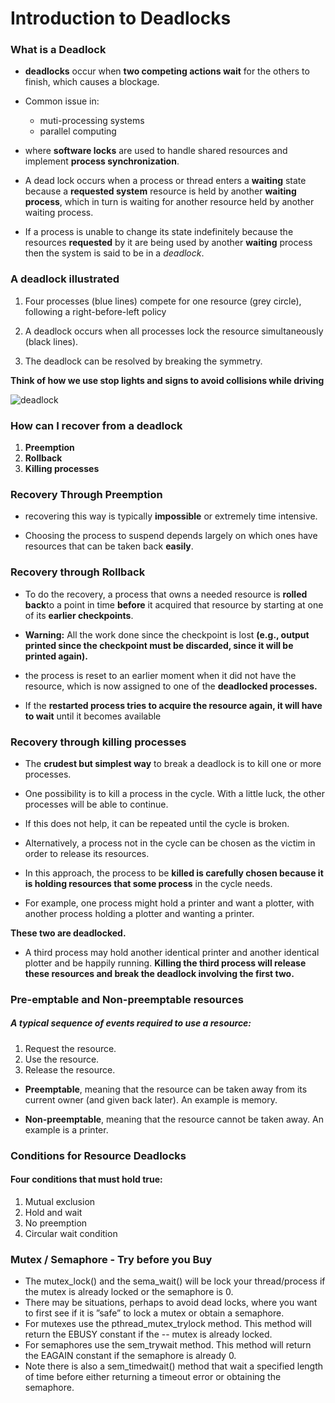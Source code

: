 # Introduction to Deadlocks

### What is a Deadlock

- **deadlocks** occur when **two competing actions wait** for the others to finish, which causes a blockage.

- Common issue in:
    - muti-processing systems
    - parallel computing


-  where **software locks** are used to handle shared resources and implement **process synchronization**.

- A dead lock occurs when a process or thread enters a **waiting** state because a **requested system** resource is held by another **waiting process**, which in turn is waiting for another resource held by another waiting process.

- If a process is unable to change its state indefinitely because the resources **requested** by it are being used by another **waiting** process then the system is said to be in a _deadlock_.

### A deadlock illustrated

1.  Four processes (blue lines) compete for one resource (grey circle), following a right-before-left policy

2. A deadlock occurs when all processes lock the resource simultaneously (black lines).

3. The deadlock can be resolved by breaking the symmetry. 

**Think of how we use stop lights and signs to avoid collisions while driving**

![deadlock](/home/owen/CST-321/Notes/Topic3/screenshots/deadlock.gif)

### How can I recover from a deadlock

1. **Preemption**
2. **Rollback**
3. **Killing processes**


###  Recovery Through Preemption
- recovering this way is typically **impossible** or extremely time intensive.

- Choosing the process to suspend depends largely on which ones have resources that can be taken back **easily**.

### Recovery through Rollback
 - To do the recovery, a process that owns a needed resource is **rolled back**to a point in time **before** it acquired that resource by starting at one of its **earlier checkpoints**.

 - **Warning:** All the work done since the checkpoint is lost **(e.g., output printed since the checkpoint must be discarded, since it will be printed again).**

- the process is reset to an earlier moment when it did not have the resource, which is now assigned to one of the **deadlocked processes.**

- If the **restarted process tries to acquire the resource again, it will have to wait** until it becomes available  

### Recovery through killing processes

- The **crudest but simplest way** to break a deadlock is to kill one or more processes.

- One possibility is to kill a process in the cycle. With a little luck, the other processes will be able to continue.

- If this does not help, it can be repeated until the cycle is broken.

- Alternatively, a process not in the cycle can be chosen as the victim in order to release its resources.

- In this approach, the process to be **killed is carefully chosen because it is holding resources that some process** in the cycle needs.

- For example, one process might hold a printer and want a plotter, with another process holding a plotter and wanting a printer.

**These two are deadlocked.**

- A third process may hold another identical printer and another identical plotter and be happily running. **Killing the third process will release these resources and break the deadlock involving the first two.**


### Pre-emptable and Non-preemptable resources

##### A typical sequence of events required to use a resource:

1. Request the resource.
2. Use the resource.
3. Release the resource.

- **Preemptable**, meaning that the resource can be taken away from its current owner (and given back later). An example is memory.

- **Non-preemptable**, meaning that the resource cannot be taken away. An example is a printer.

### Conditions for Resource Deadlocks

#### Four conditions that must hold true:
1. Mutual exclusion
2. Hold and wait
3. No preemption
4. Circular wait condition


### Mutex / Semaphore - Try before you Buy

- The mutex_lock() and the sema_wait() will be lock your thread/process if the mutex is already locked or the semaphore is 0.
- There may be situations, perhaps to avoid dead locks, where you want to first see if it is ”safe” to lock a mutex or obtain a semaphore.
- For mutexes use the pthread_mutex_trylock method. This method will return the EBUSY constant if the -- mutex is already locked.
- For semaphores use the sem_trywait method. This method will return the EAGAIN constant if the semaphore is already 0.
- Note there is also a sem_timedwait() method that wait a specified length of time before either returning a timeout error or obtaining the semaphore.

